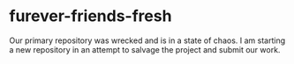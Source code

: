# furever-friends-fresh
Our primary repository was wrecked and is in a state of chaos. I am starting a new repository in an attempt to salvage the project and submit our work.
